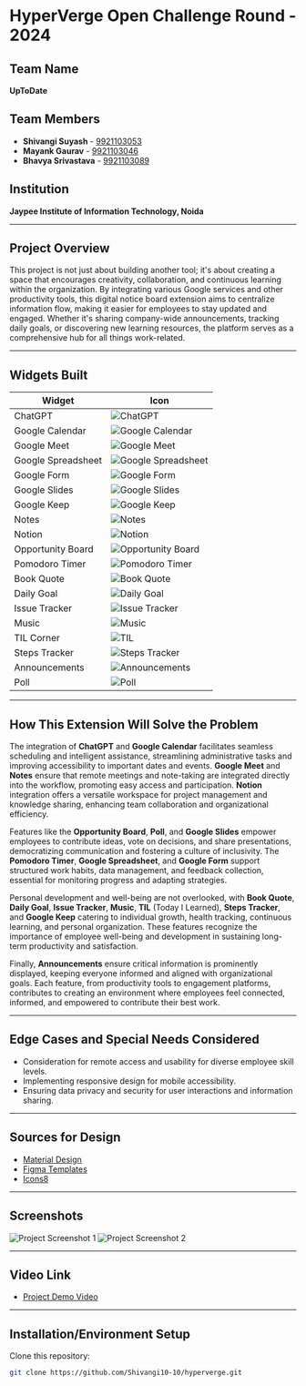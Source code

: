# HyperVerge Open Challenge Round - 2024
<!-- Replace with your logo link -->

## Team Name
**UpToDate**

## Team Members
- **Shivangi Suyash** - [9921103053](tel:9921103053)
- **Mayank Gaurav** - [9921103046](tel:9921103046)
- **Bhavya Srivastava** - [9921103089](tel:9921103089)

## Institution
**Jaypee Institute of Information Technology, Noida**

---

## Project Overview
This project is not just about building another tool; it's about creating a space that encourages creativity, collaboration, and continuous learning within the organization. By integrating various Google services and other productivity tools, this digital notice board extension aims to centralize information flow, making it easier for employees to stay updated and engaged. Whether it's sharing company-wide announcements, tracking daily goals, or discovering new learning resources, the platform serves as a comprehensive hub for all things work-related.

---

## Widgets Built

| Widget               | Icon                                                                 |
|----------------------|----------------------------------------------------------------------|
| ChatGPT              | ![ChatGPT](https://example.com/chatgpt-icon)                       |
| Google Calendar      | ![Google Calendar](https://example.com/google-calendar-icon)       |
| Google Meet          | ![Google Meet](https://example.com/google-meet-icon)               |
| Google Spreadsheet    | ![Google Spreadsheet](https://example.com/google-spreadsheet-icon)  |
| Google Form          | ![Google Form](https://example.com/google-form-icon)               |
| Google Slides        | ![Google Slides](https://example.com/google-slides-icon)           |
| Google Keep          | ![Google Keep](https://example.com/google-keep-icon)               |
| Notes                | ![Notes](https://example.com/notes-icon)                           |
| Notion               | ![Notion](https://example.com/notion-icon)                         |
| Opportunity Board    | ![Opportunity Board](https://example.com/opportunity-board-icon)   |
| Pomodoro Timer       | ![Pomodoro Timer](https://example.com/pomodoro-timer-icon)        |
| Book Quote           | ![Book Quote](https://example.com/book-quote-icon)                 |
| Daily Goal           | ![Daily Goal](https://example.com/daily-goal-icon)                 |
| Issue Tracker        | ![Issue Tracker](https://example.com/issue-tracker-icon)           |
| Music                | ![Music](https://example.com/music-icon)                           |
| TIL Corner           | ![TIL](https://example.com/til-icon)                               |
| Steps Tracker        | ![Steps Tracker](https://example.com/steps-tracker-icon)           |
| Announcements        | ![Announcements](https://example.com/announcements-icon)           |
| Poll                 | ![Poll](https://example.com/poll-icon)                             |

---

## How This Extension Will Solve the Problem
The integration of **ChatGPT** and **Google Calendar** facilitates seamless scheduling and intelligent assistance, streamlining administrative tasks and improving accessibility to important dates and events. **Google Meet** and **Notes** ensure that remote meetings and note-taking are integrated directly into the workflow, promoting easy access and participation. **Notion** integration offers a versatile workspace for project management and knowledge sharing, enhancing team collaboration and organizational efficiency.

Features like the **Opportunity Board**, **Poll**, and **Google Slides** empower employees to contribute ideas, vote on decisions, and share presentations, democratizing communication and fostering a culture of inclusivity. The **Pomodoro Timer**, **Google Spreadsheet**, and **Google Form** support structured work habits, data management, and feedback collection, essential for monitoring progress and adapting strategies.

Personal development and well-being are not overlooked, with **Book Quote**, **Daily Goal**, **Issue Tracker**, **Music**, **TIL** (Today I Learned), **Steps Tracker**, and **Google Keep** catering to individual growth, health tracking, continuous learning, and personal organization. These features recognize the importance of employee well-being and development in sustaining long-term productivity and satisfaction.

Finally, **Announcements** ensure critical information is prominently displayed, keeping everyone informed and aligned with organizational goals. Each feature, from productivity tools to engagement platforms, contributes to creating an environment where employees feel connected, informed, and empowered to contribute their best work.

---

## Edge Cases and Special Needs Considered
- Consideration for remote access and usability for diverse employee skill levels.
- Implementing responsive design for mobile accessibility.
- Ensuring data privacy and security for user interactions and information sharing.

---

## Sources for Design
- [Material Design](https://material.io/)
- [Figma Templates](https://www.figma.com/)
- [Icons8](https://icons8.com/)

---

## Screenshots

![Project Screenshot 1](https://github.com/user-attachments/assets/5407f0f3-83fb-42f8-bbd3-6b9fb0e6ec27)
![Project Screenshot 2](https://github.com/user-attachments/assets/9f81267c-69af-4595-94c1-1fcaefdd3b76)

---

## Video Link
* [Project Demo Video](https://example.com/demo-video) <!-- Replace with your video link -->

---

## Installation/Environment Setup
Clone this repository:

```bash
git clone https://github.com/Shivangi10-10/hyperverge.git
